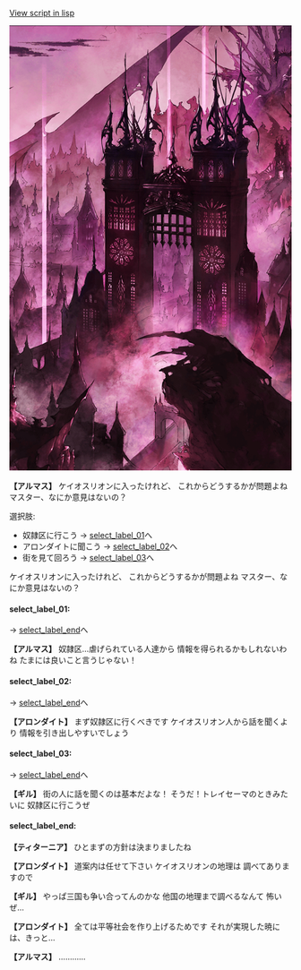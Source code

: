 [View script in lisp](../scripts/100302051.txt)

![300_devil_daytime02.png](../images/backgrounds/300_devil_daytime02.png)

**【アルマス】**
ケイオスリオンに入ったけれど、
これからどうするかが問題よね
マスター、なにか意見はないの？

選択肢:
- 奴隷区に行こう → [select_label_01](#select_label_01)へ
- アロンダイトに聞こう → [select_label_02](#select_label_02)へ
- 街を見て回ろう → [select_label_03](#select_label_03)へ

ケイオスリオンに入ったけれど、
これからどうするかが問題よね
マスター、なにか意見はないの？

#### select_label_01:
 → [select_label_end](#select_label_end)へ

**【アルマス】**
奴隷区…虐げられている人達から
情報を得られるかもしれないわね
たまには良いこと言うじゃない！

#### select_label_02:
 → [select_label_end](#select_label_end)へ

**【アロンダイト】**
まず奴隷区に行くべきです
ケイオスリオン人から話を聞くより
情報を引き出しやすいでしょう

#### select_label_03:
 → [select_label_end](#select_label_end)へ

**【ギル】**
街の人に話を聞くのは基本だよな！
そうだ！トレイセーマのときみたいに
奴隷区に行こうぜ

#### select_label_end:

**【ティターニア】**
ひとまずの方針は決まりましたね

**【アロンダイト】**
道案内は任せて下さい
ケイオスリオンの地理は
調べてありますので

**【ギル】**
やっぱ三国も争い合ってんのかな
他国の地理まで調べるなんて
怖いぜ…

**【アロンダイト】**
全ては平等社会を作り上げるためです
それが実現した暁には、きっと…

**【アルマス】**
…………